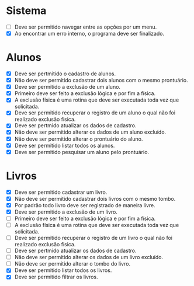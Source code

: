 # Sistema
   - [ ] Deve ser permitido navegar entre as opções por um menu.
   - [X] Ao encontrar um erro interno, o programa deve ser finalizado.

# Alunos
   - [X] Deve ser pertmitido o cadastro de alunos.
   - [X] Não deve ser permitido cadastrar dois alunos com o mesmo prontuário.
   - [X] Deve ser permitido a exclusão de um aluno.
   - [X] Primeiro deve ser feito a exclusão lógica e por fim a física.
   - [X] A exclusão física é uma rotina que deve ser executada toda vez que solicitada.
   - [X] Deve ser permitido recuperar o registro de um aluno o qual não foi realizado exclusão fisica.
   - [X] Deve ser pertmido atualizar os dados de cadastro.
   - [X] Não deve ser permitido alterar os dados de um aluno excluído.
   - [X] Não deve ser permitido alterar o prontuário do aluno.
   - [X] Deve ser permitido listar todos os alunos.
   - [X] Deve ser permitido pesquisar um aluno pelo prontuário.
   
# Livros
   - [X] Deve ser permitido cadastrar um livro.
   - [X] Não deve ser permitido cadastrar dois livros com o mesmo tombo.
   - [X] Por padrão todo livro deve ser registrado de maneira livre.
   - [X] Deve ser permitido a exclusão de um livro.
   - [ ] Primeiro deve ser feito a exclusão lógica e por fim a física.
   - [ ] A exclusão física é uma rotina que deve ser executada toda vez que solicitada.
   - [ ] Deve ser permitido recuperar o registro de um livro o qual não foi realizado exclusão fisica.
   - [ ] Deve ser pertmido atualizar os dados de cadastro.
   - [ ] Não deve ser permitido alterar os dados de um livro excluído.
   - [ ] Não deve ser permitido alterar o tombo do livro.
   - [X] Deve ser permitido listar todos os livros.
   - [X] Deve ser permitido filtrar os livros.
